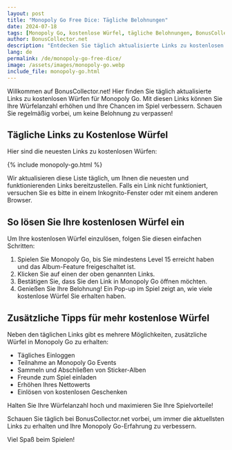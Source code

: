 ```yaml
---
layout: post
title: "Monopoly Go Free Dice: Tägliche Belohnungen"
date: 2024-07-18
tags: [Monopoly Go, kostenlose Würfel, tägliche Belohnungen, BonusCollector.net]
author: BonusCollector.net
description: "Entdecken Sie täglich aktualisierte Links zu kostenlosen Würfen in Monopoly Go. Verpassen Sie keine Chance, Ihre Würfel zu erhalten und im Spiel voranzukommen."
lang: de
permalink: /de/monopoly-go-free-dice/
image: /assets/images/monopoly-go.webp
include_file: monopoly-go.html
---
```


Willkommen auf BonusCollector.net! Hier finden Sie täglich aktualisierte Links zu kostenlosen Würfen für Monopoly Go. Mit diesen Links können Sie Ihre Würfelanzahl erhöhen und Ihre Chancen im Spiel verbessern. Schauen Sie regelmäßig vorbei, um keine Belohnung zu verpassen!

## Tägliche Links zu Kostenlose Würfel

Hier sind die neuesten Links zu kostenlosen Würfen:

{% include monopoly-go.html %}

Wir aktualisieren diese Liste täglich, um Ihnen die neuesten und funktionierenden Links bereitzustellen. Falls ein Link nicht funktioniert, versuchen Sie es bitte in einem Inkognito-Fenster oder mit einem anderen Browser.

## So lösen Sie Ihre kostenlosen Würfel ein

Um Ihre kostenlosen Würfel einzulösen, folgen Sie diesen einfachen Schritten:

1. Spielen Sie Monopoly Go, bis Sie mindestens Level 15 erreicht haben und das Album-Feature freigeschaltet ist.
2. Klicken Sie auf einen der oben genannten Links.
3. Bestätigen Sie, dass Sie den Link in Monopoly Go öffnen möchten.
4. Genießen Sie Ihre Belohnung! Ein Pop-up im Spiel zeigt an, wie viele kostenlose Würfel Sie erhalten haben.

## Zusätzliche Tipps für mehr kostenlose Würfel

Neben den täglichen Links gibt es mehrere Möglichkeiten, zusätzliche Würfel in Monopoly Go zu erhalten:

- Tägliches Einloggen
- Teilnahme an Monopoly Go Events
- Sammeln und Abschließen von Sticker-Alben
- Freunde zum Spiel einladen
- Erhöhen Ihres Nettowerts
- Einlösen von kostenlosen Geschenken

Halten Sie Ihre Würfelanzahl hoch und maximieren Sie Ihre Spielvorteile!

Schauen Sie täglich bei BonusCollector.net vorbei, um immer die aktuellsten Links zu erhalten und Ihre Monopoly Go-Erfahrung zu verbessern.

Viel Spaß beim Spielen!